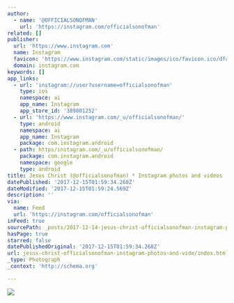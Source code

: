 ```yaml
---
author:
  - name: '@OFFICIALSONOFMAN'
    url: 'https://instagram.com/officialsonofman'
related: []
publisher:
  url: 'https://www.instagram.com'
  name: Instagram
  favicon: 'https://www.instagram.com/static/images/ico/favicon.ico/dfa85bb1fd63.ico'
  domain: instagram.com
keywords: []
app_links:
  - url: 'instagram://user?username=officialsonofman'
    type: ios
    namespace: ai
    app_name: Instagram
    app_store_id: '389801252'
  - url: 'https://www.instagram.com/_u/officialsonofman/'
    type: android
    namespace: ai
    app_name: Instagram
    package: com.instagram.android
  - path: https/instagram.com/_u/officialsonofman/
    package: com.instagram.android
    namespace: google
    type: android
title: Jesus Christ (@officialsonofman) * Instagram photos and videos
datePublished: '2017-12-15T01:59:34.268Z'
dateModified: '2017-12-15T01:59:24.569Z'
description: ''
via:
  name: Feed
  url: 'https://instagram.com/officialsonofman'
inFeed: true
sourcePath: _posts/2017-12-14-jesus-christ-officialsonofman-instagram-photos-and-vide.md
hasPage: true
starred: false
datePublishedOriginal: '2017-12-15T01:59:34.268Z'
url: jesus-christ-officialsonofman-instagram-photos-and-vide/index.html
_type: Photograph
_context: 'http://schema.org'

---
```

![](https://imgflo.herokuapp.com/graph/2b2431f8e7ba7b0/25bef96e08b27dad1799e40ad7141bb6/noop.jpg?input=https%3A%2F%2Fscontent-iad3-1.cdninstagram.com%2Ft51.2885-19%2Fs150x150%2F25006502_160609534549795_2566086493701406720_n.jpg)